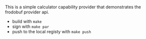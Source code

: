 
This is a simple calculator capability provider that demonstrates
the frodobuf provider api.

- build with `make`
- sign with `make par`
- push to the local registy with `make push`
